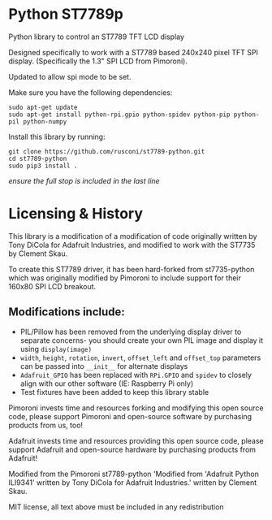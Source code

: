 # Python ST7789p




Python library to control an ST7789 TFT LCD display

Designed specifically to work with a ST7789 based 240x240 pixel TFT SPI display. (Specifically the 1.3" SPI LCD from Pimoroni).

Updated to allow spi mode to be set.

Make sure you have the following dependencies:

````
sudo apt-get update
sudo apt-get install python-rpi.gpio python-spidev python-pip python-pil python-numpy
````
Install this library by running:
```
git clone https://github.com/rusconi/st7789-python.git
cd st7789-python
sudo pip3 install .
```

*ensure the full stop is included in the last line*

# Licensing & History

This library is a modification of a modification of code originally written by Tony DiCola for Adafruit Industries, and modified to work with the ST7735 by Clement Skau.

To create this ST7789 driver, it has been hard-forked from st7735-python which was originally modified by Pimoroni to include support for their 160x80 SPI LCD breakout.

## Modifications include:

* PIL/Pillow has been removed from the underlying display driver to separate concerns- you should create your own PIL image and display it using `display(image)`
* `width`, `height`, `rotation`, `invert`, `offset_left` and `offset_top` parameters can be passed into `__init__` for alternate displays
* `Adafruit_GPIO` has been replaced with `RPi.GPIO` and `spidev` to closely align with our other software (IE: Raspberry Pi only)
* Test fixtures have been added to keep this library stable

Pimoroni invests time and resources forking and modifying this open source code, please support Pimoroni and open-source software by purchasing products from us, too!

Adafruit invests time and resources providing this open source code, please support Adafruit and open-source hardware by purchasing products from Adafruit!

Modified from the Pimoroni st7789-python 'Modified from 'Adafruit Python ILI9341' written by Tony DiCola for Adafruit Industries.' written by Clement Skau.

MIT license, all text above must be included in any redistribution
